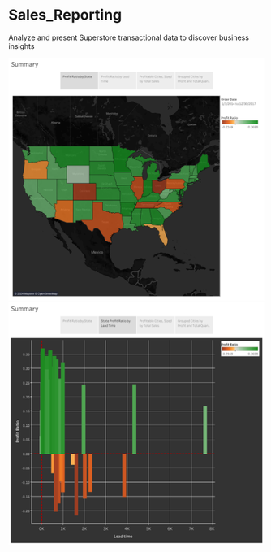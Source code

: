 # Sales_Reporting
Analyze and present Superstore transactional data to discover business insights

![Profit Ratio by State](https://raw.githubusercontent.com/tristanperry17/Sales_Reporting/main/Images/Summary.png)
![Profit Ratio by Lead Time (States)](https://raw.githubusercontent.com/tristanperry17/Sales_Reporting/main/Images/Summary(4).png)
